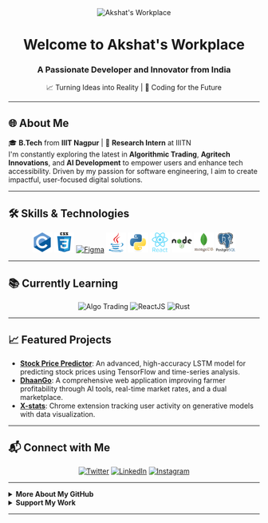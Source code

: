 <div align="center">
  <img src="https://i.imgur.com/4ASafy0.png" alt="Akshat's Workplace" width="150">
  <h1>Welcome to Akshat's Workplace</h1>
  <h3>A Passionate Developer and Innovator from India</h3>
  <p>📈 Turning Ideas into Reality | 🚀 Coding for the Future</p>
</div>

---

## 🌐 About Me
🎓 <strong>B.Tech</strong> from <strong>IIIT Nagpur</strong> | 💼 <strong>Research Intern</strong> at IIITN<br>
I'm constantly exploring the latest in **Algorithmic Trading**, **Agritech Innovations**, and **AI Development** to empower users and enhance tech accessibility. Driven by my passion for software engineering, I aim to create impactful, user-focused digital solutions.

---

## 🛠 Skills & Technologies
<p align="center">
  <a href="https://www.cprogramming.com/" target="_blank" rel="noreferrer"><img src="https://raw.githubusercontent.com/devicons/devicon/master/icons/c/c-original.svg" alt="C" width="40" height="40"/></a>
  <a href="https://www.w3schools.com/css/" target="_blank" rel="noreferrer"><img src="https://raw.githubusercontent.com/devicons/devicon/master/icons/css3/css3-original-wordmark.svg" alt="CSS3" width="40" height="40"/></a>
  <a href="https://www.figma.com/" target="_blank" rel="noreferrer"><img src="https://www.vectorlogo.zone/logos/figma/figma-icon.svg" alt="Figma" width="40" height="40"/></a>
  <a href="https://www.java.com" target="_blank" rel="noreferrer"><img src="https://raw.githubusercontent.com/devicons/devicon/master/icons/java/java-original.svg" alt="Java" width="40" height="40"/></a>
  <a href="https://www.python.org" target="_blank" rel="noreferrer"><img src="https://raw.githubusercontent.com/devicons/devicon/master/icons/python/python-original.svg" alt="Python" width="40" height="40"/></a>
  <a href="https://reactjs.org/" target="_blank" rel="noreferrer"><img src="https://raw.githubusercontent.com/devicons/devicon/master/icons/react/react-original-wordmark.svg" alt="React" width="40" height="40"/></a>
  <a href="https://nodejs.org" target="_blank" rel="noreferrer"><img src="https://raw.githubusercontent.com/devicons/devicon/master/icons/nodejs/nodejs-original-wordmark.svg" alt="Node.js" width="40" height="40"/></a>
  <a href="https://www.mongodb.com/" target="_blank" rel="noreferrer"><img src="https://raw.githubusercontent.com/devicons/devicon/master/icons/mongodb/mongodb-original-wordmark.svg" alt="MongoDB" width="40" height="40"/></a>
  <a href="https://www.postgresql.org" target="_blank" rel="noreferrer"><img src="https://raw.githubusercontent.com/devicons/devicon/master/icons/postgresql/postgresql-original-wordmark.svg" alt="PostgreSQL" width="40" height="40"/></a>
</p>

---

## 📚 Currently Learning
<p align="center">
  <img src="https://img.shields.io/badge/Algo_Trading-1F2937?style=for-the-badge&logo=algorand&logoColor=white" alt="Algo Trading">
  <img src="https://img.shields.io/badge/ReactJS-61DAFB?style=for-the-badge&logo=react&logoColor=black" alt="ReactJS">
  <img src="https://img.shields.io/badge/Rust-F54D01?style=for-the-badge&logo=rust&logoColor=564438" alt="Rust">
</p>

---

## 📈 Featured Projects
- **[Stock Price Predictor](https://github.com/SPP)**: An advanced, high-accuracy LSTM model for predicting stock prices using TensorFlow and time-series analysis.
- **[DhaanGo](https://github.com/DhaanGo)**: A comprehensive web application improving farmer profitability through AI tools, real-time market rates, and a dual marketplace.
- **[X-stats](https://github.com/X-Stats)**: Chrome extension tracking user activity on generative models with data visualization.

---

## 📬 Connect with Me
<p align="center">
  <a href="https://twitter.com/akshat_35" target="_blank"><img src="https://raw.githubusercontent.com/rahuldkjain/github-profile-readme-generator/master/src/images/icons/Social/twitter.svg" alt="Twitter" width="40" height="40"/></a>
  <a href="https://linkedin.com/in/aksh8t" target="_blank"><img src="https://raw.githubusercontent.com/rahuldkjain/github-profile-readme-generator/master/src/images/icons/Social/linked-in-alt.svg" alt="LinkedIn" width="40" height="40"/></a>
  <a href="https://instagram.com/aksh8t" target="_blank"><img src="https://raw.githubusercontent.com/rahuldkjain/github-profile-readme-generator/master/src/images/icons/Social/instagram.svg" alt="Instagram" width="40" height="40"/></a>
</p>

---

<details>
<summary><strong>More About My GitHub</strong></summary>

<p align="center">
  <a href="https://github.com/aksh8t">
    <img height="180em" src="https://github-readme-stats-sigma-five.vercel.app/api?username=aksh8t&show_icons=true&theme=algolia&include_all_commits=true&count_private=true" alt="GitHub Stats"/>
    <img height="180em" src="https://github-readme-stats-sigma-five.vercel.app/api/top-langs/?username=aksh8t&theme=algolia&layout=compact"/>
  </a>
</p>
</details>

<details>
<summary><strong>Support My Work</strong></summary>
<p align="center">
<a href="https://www.buymeacoffee.com/akshat"><img src="https://cdn.buymeacoffee.com/buttons/v2/default-yellow.png" height="50" width="210" alt="Buy Me A Coffee" /></a>
</p>
</details>

--- 
